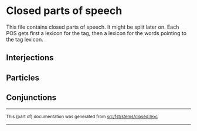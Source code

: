 
# Closed parts of speech

This file contains closed parts of speech. It might be split later on.
Each POS gets first a lexicon for the tag, then a lexicon for the words pointing to the tag lexicon.

## Interjections

## Particles

## Conjunctions

* * *

<small>This (part of) documentation was generated from [src/fst/stems/closed.lexc](https://github.com/giellalt/lang-mpj/blob/main/src/fst/stems/closed.lexc)</small>

---

